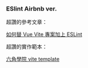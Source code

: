 ### ESlint Airbnb ver.

超讚的參考文章：

[如何替 Vue Vite 專案加上 ESLint](https://israynotarray.com/vue/20221002/584344963/)

超讚的實作範本：

[六角學院 vite template](https://github.com/hexschool/vite-template/tree/airbnb)